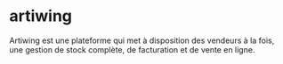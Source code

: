 # artiwing
Artiwing est une plateforme qui met à disposition des vendeurs à la fois, une gestion de stock complète, de facturation et de vente en ligne.
